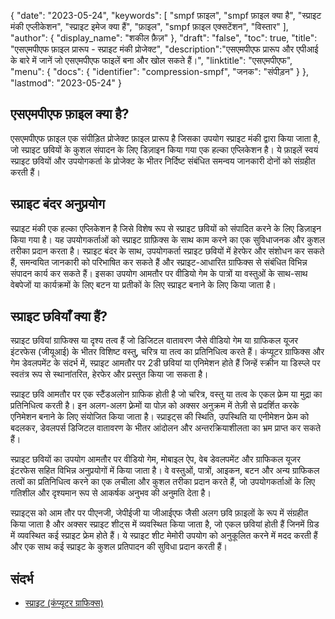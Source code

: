 {
"date": "2023-05-24",
  "keywords": [
"smpf फ़ाइल",
"smpf फ़ाइल क्या है",
"स्प्राइट मंकी एप्लीकेशन",
"स्प्राइट इमेज क्या हैं",
"फ़ाइल",
"smpf फ़ाइल एक्सटेंशन",
"विस्तार"
],
  "author": {
"display_name": "शकील फ़ैज़"
},
"draft": "false",
"toc": true,
"title": "एसएमपीएफ फ़ाइल प्रारूप - स्प्राइट मंकी प्रोजेक्ट",
  "description":"एसएमपीएफ प्रारूप और एपीआई के बारे में जानें जो एसएमपीएफ फाइलें बना और खोल सकते हैं।",
"linktitle": "एसएमपीएफ",
  "menu": {
    "docs": {
      "identifier": "compression-smpf",
"जनक": "संपीड़न"
}
},
"lastmod": "2023-05-24"
}

## एसएमपीएफ फ़ाइल क्या है?

एसएमपीएफ फ़ाइल एक संपीड़ित प्रोजेक्ट फ़ाइल प्रारूप है जिसका उपयोग स्प्राइट मंकी द्वारा किया जाता है, जो स्प्राइट छवियों के कुशल संपादन के लिए डिज़ाइन किया गया एक हल्का एप्लिकेशन है। ये फ़ाइलें स्वयं स्प्राइट छवियों और उपयोगकर्ता के प्रोजेक्ट के भीतर निर्दिष्ट संबंधित समन्वय जानकारी दोनों को संग्रहीत करती हैं।

## स्प्राइट बंदर अनुप्रयोग

स्प्राइट मंकी एक हल्का एप्लिकेशन है जिसे विशेष रूप से स्प्राइट छवियों को संपादित करने के लिए डिज़ाइन किया गया है। यह उपयोगकर्ताओं को स्प्राइट ग्राफ़िक्स के साथ काम करने का एक सुविधाजनक और कुशल तरीका प्रदान करता है। स्प्राइट बंदर के साथ, उपयोगकर्ता स्प्राइट छवियों में हेरफेर और संशोधन कर सकते हैं, समन्वयित जानकारी को परिभाषित कर सकते हैं और स्प्राइट-आधारित ग्राफिक्स से संबंधित विभिन्न संपादन कार्य कर सकते हैं। इसका उपयोग आमतौर पर वीडियो गेम के पात्रों या वस्तुओं के साथ-साथ वेबपेजों या कार्यक्रमों के लिए बटन या प्रतीकों के लिए स्प्राइट बनाने के लिए किया जाता है।

## स्प्राइट छवियाँ क्या हैं?

स्प्राइट छवियां ग्राफिक्स या दृश्य तत्व हैं जो डिजिटल वातावरण जैसे वीडियो गेम या ग्राफिकल यूजर इंटरफेस (जीयूआई) के भीतर विशिष्ट वस्तु, चरित्र या तत्व का प्रतिनिधित्व करते हैं। कंप्यूटर ग्राफिक्स और गेम डेवलपमेंट के संदर्भ में, स्प्राइट आमतौर पर 2डी छवियां या एनिमेशन होते हैं जिन्हें स्क्रीन या डिस्प्ले पर स्वतंत्र रूप से स्थानांतरित, हेरफेर और प्रस्तुत किया जा सकता है।

स्प्राइट छवि आमतौर पर एक स्टैंडअलोन ग्राफिक होती है जो चरित्र, वस्तु या तत्व के एकल फ्रेम या मुद्रा का प्रतिनिधित्व करती है। इन अलग-अलग फ़्रेमों या पोज़ को अक्सर अनुक्रम में तेज़ी से प्रदर्शित करके एनिमेशन बनाने के लिए संयोजित किया जाता है। स्प्राइट्स की स्थिति, उपस्थिति या एनीमेशन फ्रेम को बदलकर, डेवलपर्स डिजिटल वातावरण के भीतर आंदोलन और अन्तरक्रियाशीलता का भ्रम प्राप्त कर सकते हैं।

स्प्राइट छवियों का उपयोग आमतौर पर वीडियो गेम, मोबाइल ऐप, वेब डेवलपमेंट और ग्राफिकल यूजर इंटरफेस सहित विभिन्न अनुप्रयोगों में किया जाता है। वे वस्तुओं, पात्रों, आइकन, बटन और अन्य ग्राफिकल तत्वों का प्रतिनिधित्व करने का एक लचीला और कुशल तरीका प्रदान करते हैं, जो उपयोगकर्ताओं के लिए गतिशील और दृश्यमान रूप से आकर्षक अनुभव की अनुमति देता है।

स्प्राइट्स को आम तौर पर पीएनजी, जेपीईजी या जीआईएफ जैसी अलग छवि फ़ाइलों के रूप में संग्रहीत किया जाता है और अक्सर स्प्राइट शीट्स में व्यवस्थित किया जाता है, जो एकल छवियां होती हैं जिनमें ग्रिड में व्यवस्थित कई स्प्राइट फ्रेम होते हैं। ये स्प्राइट शीट मेमोरी उपयोग को अनुकूलित करने में मदद करती हैं और एक साथ कई स्प्राइट के कुशल प्रतिपादन की सुविधा प्रदान करती हैं।

## संदर्भ
* [स्प्राइट (कंप्यूटर ग्राफिक्स)](https://en.wikipedia.org/wiki/Sprite_(computer_graphics))

